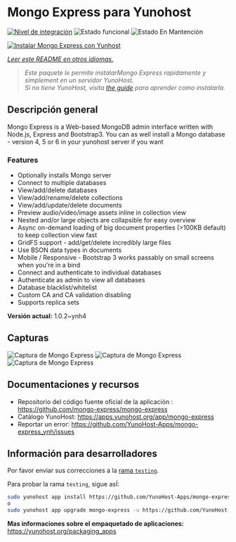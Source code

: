 <!--
Este archivo README esta generado automaticamente<https://github.com/YunoHost/apps/tree/master/tools/readme_generator>
No se debe editar a mano.
-->

# Mongo Express para Yunohost

[![Nivel de integración](https://dash.yunohost.org/integration/mongo-express.svg)](https://ci-apps.yunohost.org/ci/apps/mongo-express/) ![Estado funcional](https://ci-apps.yunohost.org/ci/badges/mongo-express.status.svg) ![Estado En Mantención](https://ci-apps.yunohost.org/ci/badges/mongo-express.maintain.svg)

[![Instalar Mongo Express con Yunhost](https://install-app.yunohost.org/install-with-yunohost.svg)](https://install-app.yunohost.org/?app=mongo-express)

*[Leer este README en otros idiomas.](./ALL_README.md)*

> *Este paquete le permite instalarMongo Express rapidamente y simplement en un servidor YunoHost.*  
> *Si no tiene YunoHost, visita [the guide](https://yunohost.org/install) para aprender como instalarla.*

## Descripción general

Mongo Express is a Web-based MongoDB admin interface written with Node.js, Express and Bootstrap3.
You can as well install a Mongo database - version 4, 5 or 6 in your yunohost server if you want 

### Features
- Optionally installs Mongo server
- Connect to multiple databases
- View/add/delete databases
- View/add/rename/delete collections
- View/add/update/delete documents
- Preview audio/video/image assets inline in collection view
- Nested and/or large objects are collapsible for easy overview
- Async on-demand loading of big document properties (>100KB default) to keep collection view fast
- GridFS support - add/get/delete incredibly large files
- Use BSON data types in documents
- Mobile / Responsive - Bootstrap 3 works passably on small screens when you're in a bind
- Connect and authenticate to individual databases
- Authenticate as admin to view all databases
- Database blacklist/whitelist
- Custom CA and CA validation disabling
- Supports replica sets


**Versión actual:** 1.0.2~ynh4

## Capturas

![Captura de Mongo Express](./doc/screenshots/collection-view.png)
![Captura de Mongo Express](./doc/screenshots/databases-view.png)
![Captura de Mongo Express](./doc/screenshots/document-edit.png)

## Documentaciones y recursos

- Repositorio del código fuente oficial de la aplicación : <https://github.com/mongo-express/mongo-express>
- Catálogo YunoHost: <https://apps.yunohost.org/app/mongo-express>
- Reportar un error: <https://github.com/YunoHost-Apps/mongo-express_ynh/issues>

## Información para desarrolladores

Por favor enviar sus correcciones a la [rama `testing`](https://github.com/YunoHost-Apps/mongo-express_ynh/tree/testing).

Para probar la rama `testing`, sigue asÍ:

```bash
sudo yunohost app install https://github.com/YunoHost-Apps/mongo-express_ynh/tree/testing --debug
o
sudo yunohost app upgrade mongo-express -u https://github.com/YunoHost-Apps/mongo-express_ynh/tree/testing --debug
```

**Mas informaciones sobre el empaquetado de aplicaciones:** <https://yunohost.org/packaging_apps>
